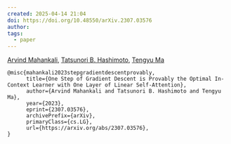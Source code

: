 ```yaml
---
created: 2025-04-14 21:04
doi: https://doi.org/10.48550/arXiv.2307.03576
author: 
tags:
  - paper
---
```

[Arvind Mahankali](https://arxiv.org/search/cs?searchtype=author&query=Mahankali,+A), [Tatsunori B. Hashimoto](https://arxiv.org/search/cs?searchtype=author&query=Hashimoto,+T+B), [Tengyu Ma](https://arxiv.org/search/cs?searchtype=author&query=Ma,+T)


```
@misc{mahankali2023stepgradientdescentprovably,
      title={One Step of Gradient Descent is Provably the Optimal In-Context Learner with One Layer of Linear Self-Attention}, 
      author={Arvind Mahankali and Tatsunori B. Hashimoto and Tengyu Ma},
      year={2023},
      eprint={2307.03576},
      archivePrefix={arXiv},
      primaryClass={cs.LG},
      url={https://arxiv.org/abs/2307.03576}, 
}
```